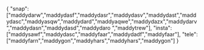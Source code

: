 {
  "snap":  ["maddydarw","maddydasf","maddydasr","maddydasv","maddydast","maddydasc","maddyasqw","maddydard","maddyaqwe","maddydazx","maddydarv","maddydasn","maddydasd","maddydaro ","maddytrew"],
  "insta": ["maddysawf","maddydasc","maddyfaar","maddydadf","maddyfaar"],
  "tele":  ["maddyfarn","maddygon","maddyhars","maddyhars","maddygon"]
}
